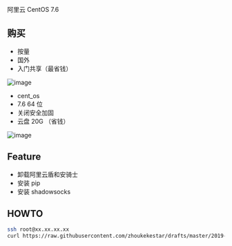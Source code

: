 
阿里云 CentOS 7.6

## 购买

* 按量
* 国外
* 入门共享（最省钱）

![image](https://user-images.githubusercontent.com/7157346/66713160-9a10f700-edd9-11e9-8ae8-a0acfee5ab54.png)


* cent_os
* 7.6 64 位
* 关闭安全加固
* 云盘 20G （省钱）

![image](https://user-images.githubusercontent.com/7157346/66713173-b319a800-edd9-11e9-973f-18193bdcb8aa.png)



## Feature
* 卸载阿里云盾和安骑士
* 安装 pip
* 安装 shadowsocks

## HOWTO

```sh
ssh root@xx.xx.xx.xx
curl https://raw.githubusercontent.com/zhoukekestar/drafts/master/2019-08~12/2019-10-13-ss/ss.sh | bash
```
